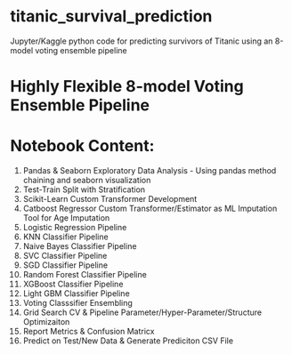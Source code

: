 # titanic_survival_prediction
Jupyter/Kaggle python code for predicting survivors of Titanic using an 8-model voting ensemble pipeline

# Highly Flexible 8-model Voting Ensemble Pipeline 

# Notebook Content:

1) Pandas & Seaborn Exploratory Data Analysis - Using pandas method chaining and seaborn visualization
2) Test-Train Split with Stratification 
3) Scikit-Learn Custom Transformer Development
4) Catboost Regressor Custom Transformer/Estimator as ML Imputation Tool for Age Imputation
4) Logistic Regression Pipeline
5) KNN Classifier Pipeline
6) Naive Bayes Classifier Pipeline
7) SVC Classifier Pipeline
8) SGD Classifier Pipeline
9) Random Forest Classifier Pipeline
10) XGBoost Classifier Pipeline
11) Light GBM Classifier Pipeline
12) Voting Classsifier Ensembling 
13) Grid Search CV & Pipeline Parameter/Hyper-Parameter/Structure Optimizaiton
14) Report Metrics & Confusion Matricx
15) Predict on Test/New Data & Generate Prediciton CSV File
